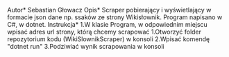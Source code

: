 Autor*
Sebastian Głowacz
Opis*
Scraper pobierający i wyświetlający w formacie json dane np. ssaków ze strony Wikisłownik.
Program napisano w C#, w dotnet.
Instrukcja*
1.W klasie Program, w odpowiednim miejscu wpisać adres url strony, którą chcemy scrapować
1.Otworzyć folder repozytorium kodu (WikiSlownikScraper) w konsoli
2.Wpisać komendę "dotnet run"
3.Podziwiać wynik scrapowania w konsoli

